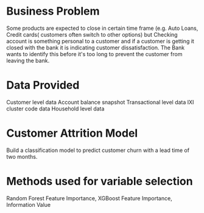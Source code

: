# Business Problem
Some products are expected to close in certain time frame (e.g. Auto Loans, Credit cards( customers often switch to other options) but Checking account is something personal to a customer and if a customer is getting it closed with the bank it is indicating customer dissatisfaction. The Bank wants to identify this before it's too long to prevent the customer from leaving the bank.

# Data Provided
Customer level data
Account balance snapshot
Transactional level data
IXI cluster code data
Household level data

# Customer Attrition Model
Build a classification model to predict customer churn with a lead time of two months.

# Methods used for variable selection
Random Forest Feature Importance,
XGBoost Feature Importance,
Information Value


